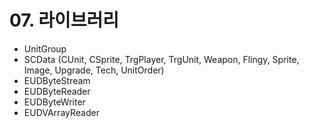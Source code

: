# 07. 라이브러리

- UnitGroup
- SCData (CUnit, CSprite, TrgPlayer, TrgUnit, Weapon, Flingy, Sprite, Image, Upgrade, Tech, UnitOrder)
- EUDByteStream
- EUDByteReader
- EUDByteWriter
- EUDVArrayReader